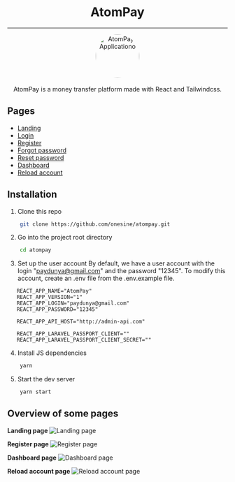 <h1 align="center">AtomPay</h1>
<hr>

<p align="center">
    <a href="https://test-paydunya-atompay.vercel.app/" target="_blank">
      <img alt="AtomPay Applicationo" width="100" style="border-radius: 100%;" src="https://raw.githubusercontent.com/onesine/atompay/master/assets/img/logo.svg?raw=true">
    </a><br><br>
    AtomPay is a money transfer platform made with React and Tailwindcss.
</p>

## Pages
* [Landing](https://test-paydunya-atompay.vercel.app/)
* [Login](https://test-paydunya-atompay.vercel.app/login)
* [Register](https://test-paydunya-atompay.vercel.app/forgot-password)
* [Forgot password](https://test-paydunya-atompay.vercel.app/forgot-password)
* [Reset password](https://test-paydunya-atompay.vercel.app/reset-password)
* [Dashboard](https://test-paydunya-atompay.vercel.app/dashboard)
* [Reload account](https://test-paydunya-atompay.vercel.app/reload-account)

## Installation

1. Clone this repo

```sh
    git clone https://github.com/onesine/atompay.git
```

2. Go into the project root directory

```sh
    cd atompay
```
3. Set up the user account
   By default, we have a user account with the login "paydunya@gmail.com" and the password "12345". To modify this account, create an .env file from the .env.example file.

```dotenv
   REACT_APP_NAME="AtomPay"
   REACT_APP_VERSION="1"
   REACT_APP_LOGIN="paydunya@gmail.com"
   REACT_APP_PASSWORD="12345"

   REACT_APP_API_HOST="http://admin-api.com"

   REACT_APP_LARAVEL_PASSPORT_CLIENT=""
   REACT_APP_LARAVEL_PASSPORT_CLIENT_SECRET=""
```

4. Install JS dependencies

```sh
    yarn
```

5. Start the dev server

```sh
    yarn start
```

## Overview of some pages
**Landing page**
![Landing page](https://raw.githubusercontent.com/onesine/atompay/master/assets/img/home.png?raw=true)

**Register page**
![Register page](https://raw.githubusercontent.com/onesine/atompay/master/assets/img/register.png?raw=true)

**Dashboard page**
![Dashboard page](https://raw.githubusercontent.com/onesine/atompay/master/assets/img/dashboard.png?raw=true)

**Reload account page**
![Reload account page
](https://raw.githubusercontent.com/onesine/atompay/master/assets/img/reload-account.png?raw=true)
